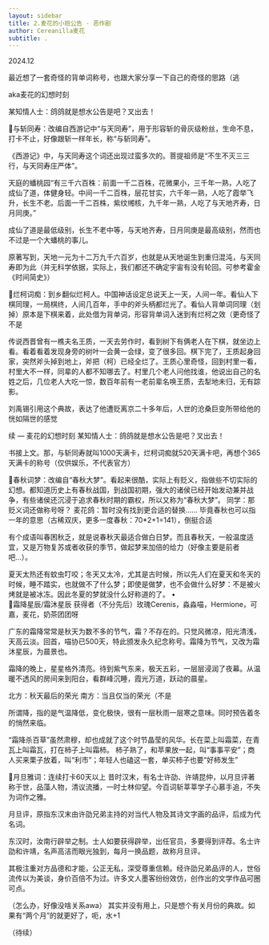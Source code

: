 ```yaml
---
layout: sidebar
title: 2.麦花的小班公告 - 恶作剧
author: Cereanilla麦花
subtitle: .
---
```

2024.12

最近想了一套奇怪的背单词称号，也跟大家分享一下自己的奇怪的思路（逃

aka麦花的幻想时刻

某知情人士：鸽鸽就是想水公告是吧？叉出去！

💜与斩同寿：改编自西游记中“与天同寿”，用于形容斩的骨灰级粉丝，生命不息，打卡不止，好像跟斩一样年长，称“与斩同寿”。

《西游记》中，与天同寿这个词还出现过蛮多次的。菩提祖师是“不生不灭三三行，与天同寿庄严体”。

天庭的蟠桃园“有三千六百株：前面一千二百株，花微果小，三千年一熟，人吃了成仙了道，体健身轻。中间一千二百株，层花甘实，六千年一熟，人吃了霞举飞升，长生不老。后面一千二百株，紫纹缃核，九千年一熟，人吃了与天地齐寿，日月同庚。”

成仙了道是最低级别，长生不老中等，与天地齐寿，日月同庚是最高级别，然而也不过是一个大蟠桃的事儿。

原著写到，天地一元为十二万九千六百岁，也就是从天地诞生到重归混沌，与天同寿即为此（并无科学依据，实际上，我们都还不确定宇宙有没有轮回。可参考霍金《时间简史》）


🧡烂柯词痴：到乡翻似烂柯人。中国神话设定总说天上一天，人间一年。看仙人下棋同理，一局棋终，人间几百年，手中的斧头柄都烂光了。看仙人背单词同理（划掉）原本是下棋来着，此处借为背单词，形容背单词入迷到有烂柯之效（更奇怪了不是

传说西晋曾有一樵夫名王质，一天去劳作时，看到树下有俩老人在下棋，就坐边上看。看着看着发现身旁的树叶一会黄一会绿，变了很多回。棋下完了，王质起身回家，突然斧头掉到地上，斧把（柯）已经全烂了。王质心里奇怪，回到村里一看，村里大不一样，同辈的人都不知哪去了。村里几个老人问他找谁，他说出自己的名姓之后，几位老人大吃一惊，数百年前有一老前辈名唤王质，去犁地未归，无有踪影。

刘禹锡引用这个典故，表达了他遭贬离京二十多年后，人世的沧桑巨变所带给他的恍如隔世的感觉


续 — 麦花的幻想时刻
某知情人士：鸽鸽就是想水公告是吧？叉出去！

书接上文。那，与斩同寿就叫1000天满卡，烂柯词痴就520天满卡吧，再想个365天满卡的称号（仅供娱乐，不代表官方）

💛春秋词梦：改编自“春秋大梦”。看起来很酷，实际上有贬义，指做些不切实际的幻想。都知道历史上有春秋战国，到战国初期，强大的诸侯已经开始发动兼并战争，有些诸侯还沉浸于追求春秋时期的霸权，所以又称为“春秋大梦”。
同学：那贬义词还做称号呀？
麦花鸽：暂时没有找到更合适的替换……
毕竟春秋也可以指一年的意思（古稀双庆，更多一度春秋：70*2+1=141），倒挺合适


有个成语叫春困秋乏，就是说春秋天最适合做白日梦。而且春秋天，一般温度适宜，又是万物复苏或者收获的季节，做起梦来加倍的给力（好像主要是前者吧…）。

夏天太热还有蚊虫叮咬；冬天又太冷，尤其是古时候，所以先人们在夏天和冬天的时候，睡不踏实，也就做不了什么梦；即使是做梦，也不会做什么好梦：不是被火烤就是被冰冻。因此冬夏的梦就没什么好称道的了。
•	
🌟霜降星辰/霜沐星辰
获得者（不分先后）玫瑰Cerenis，淼淼喵，Hermione，可嘉，麦花，奶茶团团呀

广东的霜降常常是秋天为数不多的节气，霜？不存在的。只觉风微凉，阳光清浅，天高云淡。回首，喵协已500天，特此颁发永久纪念称号。霜降为节气，又改为霜沐星辰，为晨景也。

霜降的晚上，星星格外清亮。待到紫气东来，极天五彩，一层层浸润了夜幕。从温暖不透风的房间来到阳台，看群峰沉睡，霞光万道，跃动的晨星。

北方：秋天最后的荣光
南方：当且仅当的荣光（不是

所谓降，指的是气温降低，变化极快，很有一层秋雨一层寒之意味。同时预告着冬的悄然来临。

“霜降杀百草”虽然肃穆，却也成就了这个时节晶莹的风华。长在菜上叫霜菜，在青瓦上叫霜瓦，打在柿子上叫霜柿。
柿子熟了，和苹果放一起，叫“事事平安”；商人买来栗子放着，叫“利市”；年轻人也磕这一套，单买柿子也要“好柿发生”

🌠月旦雅词：连续打卡60天以上
昔时汉末，有名士许劭、许靖昆仲，以月旦评著称于世，品藻人物，清议流播，一时士林仰望。今百词斩莘莘学子心慕手追，不失为词作之雅。

月旦评，原指东汉末由许劭兄弟主持的对当代人物及其诗文字画的品评，后成为代名词。

东汉时，汝南行辟举之制。士人如要获得辟举，出任官员，多要得到评荐。名士许劭和许靖，名声高洁而眼光独到，每月一换品题，故称月旦评。

其极注重对方品德和才能，公正无私，深受尊重信赖。经许劭兄弟品评的人，世俗流传以为美谈，身价百倍不为过。许多文人墨客纷纷效仿，创作出的文学作品可圈可点。


（怎么办，好像没啥关系awa）
其实并没有用上，只是想个有关月份的典故。如果有“两个月”的就更好了，呃，水+1

（待续）